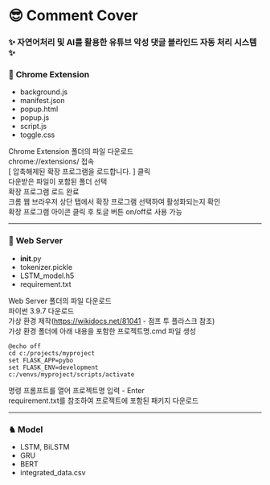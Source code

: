 # &#128526; Comment Cover
### &#10024; 자연어처리 및 AI를 활용한 유튜브 악성 댓글 블라인드 자동 처리 시스템 &#10024;

### &#127751; **Chrome Extension**
- background.js
- manifest.json
- popup.html
- popup.js
- script.js
- toggle.css

Chrome Extension 폴더의 파일 다운로드</br>
chrome://extensions/ 접속</br>
[ 압축해제된 확장 프로그램을 로드합니다. ] 클릭</br>
다운받은 파일이 포함된 폴더 선택</br>
확장 프로그램 로드 완료</br>
크롬 웹 브라우저 상단 탭에서 확장 프로그램 선택하여 활성화되는지 확인</br>
확장 프로그램 아이콘 클릭 후 토글 버튼 on/off로 사용 가능</br>

---------

### &#127875; **Web Server**
- __init__.py
- tokenizer.pickle
- LSTM_model.h5
- requirement.txt

Web Server 폴더의 파일 다운로드</br>
파이썬 3.9.7 다운로드</br>
가상 환경 제작(https://wikidocs.net/81041 - 점프 투 플라스크 참조)</br>
가상 환경 폴더에 아래 내용을 포함한 프로젝트명.cmd 파일 생성</br>

```
@echo off
cd c:/projects/myproject
set FLASK_APP=pybo
set FLASK_ENV=development
c:/venvs/myproject/scripts/activate
```

명령 프롬프트를 열어 프로젝트명 입력 - Enter</br>
requirement.txt를 참조하여 프로젝트에 포함된 패키지 다운로드</br>

---------

### &#9822; **Model**
- LSTM, BiLSTM
- GRU
- BERT
- integrated_data.csv

